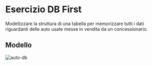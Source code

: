# Esercizio DB First

Modellizzare la struttura di una tabella per memorizzare tutti i dati riguardanti delle auto usate messe in vendita da un concessionario.

## Modello
![auto-db](https://github.com/MatteoSanson/db-first/assets/128544980/2d5ed3eb-ca9c-48bc-9d97-86a516ce9818)